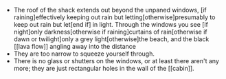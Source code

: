 - The roof of the shack extends out beyond the unpaned windows, [if raining]effectively keeping out rain but letting[otherwise]presumably to keep out rain but let[end if] in light. Through the windows you see [if night]only darkness[otherwise if raining]curtains of rain[otherwise if dawn or twilight]only a grey light[otherwise]the beach, and the black [[lava flow]] angling away into the distance
- They are too narrow to squeeze yourself through.
- There is no glass or shutters on the windows, or at least there aren't any more; they are just rectangular holes in the wall of the [[cabin]].